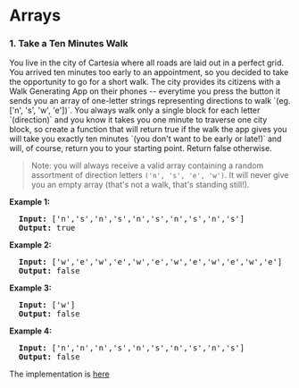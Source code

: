 <h1>Arrays</h1>
<div>
    <h3 id="tenMinutesWalk">1. Take a Ten Minutes Walk</h3>

 <p>You live in the city of Cartesia where all roads are laid out in a perfect grid. You arrived ten minutes too early to an appointment, so you decided to take the opportunity to go for a short walk. The city provides its citizens with a Walk Generating App on their phones -- everytime you press the button it sends you an array of one-letter strings representing directions to walk `(eg. ['n', 's', 'w', 'e'])`. You always walk only a single block for each letter `(direction)` and you know it takes you one minute to traverse one city block, so create a function that will return true if the walk the app gives you will take you exactly ten minutes `(you don't want to be early or late!)` and will, of course, return you to your starting point. Return false otherwise.</p>

> Note: you will always receive a valid array containing a random assortment of direction letters `('n', 's', 'e', 'w')`. It will never give you an empty array (that's not a walk, that's standing still!).
<p><strong>Example 1:</strong></p>
<pre>
  <strong>Input:</strong> ['n','s','n','s','n','s','n','s','n','s']
  <strong>Output:</strong> true
</pre>
<p><strong>Example 2:</strong></p>
<pre>
  <strong>Input:</strong> ['w','e','w','e','w','e','w','e','w','e','w','e']
  <strong>Output:</strong> false
</pre>
<p><strong>Example 3:</strong></p>
<pre>
  <strong>Input:</strong> ['w']
  <strong>Output:</strong> false
</pre>
<p><strong>Example 4:</strong></p>
<pre>
  <strong>Input:</strong> ['n','n','n','s','n','s','n','s','n','s']
  <strong>Output:</strong> false
</pre>
    <div> The implementation is <a href="./tenMinutesWalk" target="_blank" >here</a></div>
</div>

